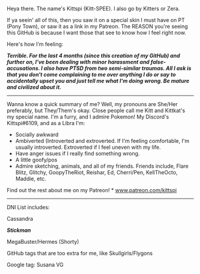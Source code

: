 Heya there. The name's Kittspi (Kitt-SPEE). I also go by Kitters or Zera.

If ya seein' all of this, then you saw it on a special skin I must have on PT (Pony Town), or saw it as a link in my Patreon.
The REASON you're seeing this GitHub is because I want those that see to know how I feel right now. 

Here's how I'm feeling:

***Terrible. For the last 4 months (since this creation of my GitHub) and further on, I've been dealing with minor harassment and false-accusations. I also have PTSD from two semi-similar traumas. All I ask is that you don't come complaining to me over anything I do or say to accidentally upset you and just tell me what I'm doing wrong. Be mature and civilized about it.***
______________________________

Wanna know a quick summary of me? Well, my pronouns are She/Her preferably, but They/Them's okay. Close people call me Kitt and Kittkat's my special name. I'm a furry, and I admire Pokemon! My Discord's Kittspi#6109, and as a Libra I'm:

- Socially awkward
- Ambiverted (Introverted and extroverted. If I'm feeling comfortable, I'm usually introverted. Extroverted if I feel uneven with my life.
- Have anger issues if I really find something wrong.
- A little goofy/pos
- Admire sketching, animals, and all of my friends. Friends include, Flare Blitz, Glitchy, GoopyTheRiot, Reishar, Ed, Cherri/Pen, KellTheOcto, Maddie, etc.

Find out the rest about me on my Patreon! * www.patreon.com/kittspi

_____________________________
DNI List includes: 

Cassandra

***Stickman***

MegaBuster/Hermes (Shorty)

GitHub tags that are too extra for me, like Skullgirls/Flygons

Google tag: Susana VG
